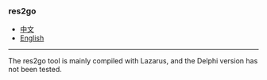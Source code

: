 ### res2go  

* [中文](README.zh-CN.md)  
* [English](README.md)  

----

The res2go tool is mainly compiled with Lazarus, and the Delphi version has not been tested.  